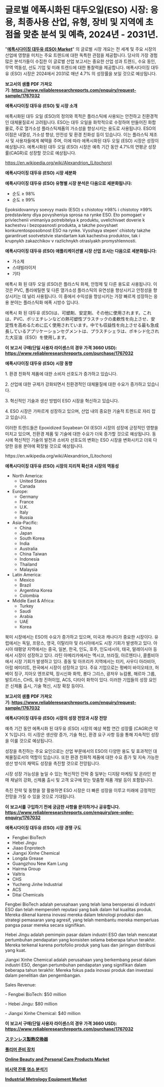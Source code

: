 <p><h1>글로벌 에폭시화된 대두오일(ESO) 시장: 응용, 최종사용 산업, 유형, 장비 및 지역에 초점을 맞춘 분석 및 예측, 2024년 - 2031년.</h1></p><p>"<strong><a href="https://www.reliableresearchreports.com/global-epoxidized-soyabean-oil-market-r1767032">에폭시다이징 대두유 (ESO) Market</a></strong>" 의 글로벌 시장 개요는 전 세계 및 주요 시장의 산업에 영향을 미치는 주요 트렌드에 대한 독특한 관점을 제공합니다. 당사의 가장 경험 많은 분석가들이 수집한 이 글로벌 산업 보고서는 중요한 산업 성과 트렌드, 수요 동인, 무역 역동성, 선도 기업 및 미래 트렌드에 대한 통찰력을 제공합니다. 에폭시다이징 대두유 (ESO) 시장은 2024에서 2031로 매년 4.7% 의 성장률을 보일 것으로 예상됩니다.</p>
<p><strong>보고서의 샘플 PDF 가져오기:&nbsp;<a href="https://www.reliableresearchreports.com/enquiry/request-sample/1767032">https://www.reliableresearchreports.com/enquiry/request-sample/1767032</a></strong></p>
<p><strong>에폭시다이징 대두유 (ESO) 및 시장 소개</strong></p>
<p><p>에폭시화된 대두 오일 (ESO)의 정의와 목적은 플라스틱에 사용되는 안전하고 친환경적인 대체물질로서 고려됩니다. ESO는 대두 오일을 화학적으로 수정하여 만들어진 화합물로, 주로 열가소성 플라스틱제품의 가소성을 향상시키는 용도로 사용됩니다. ESO의 이점은 내열성, 가소성 향상, 안전성 및 환경 친화성 등이 있습니다. 이는 플라스틱 제조사 및 사용자들에게 혜택을 주며, 이에 따라 에폭시화된 대두 오일 (ESO) 시장은 성장이 예상됩니다. 에폭시화된 대두 오일 (ESO) 시장은 예측 기간 동안 4.7%의 연평균 성장률(CAGR)로 성장할 것으로 예상됩니다.</p></p>
<p><a href="https://en.wikipedia.org/wiki/Alexandrion_(Litochoro)">https://en.wikipedia.org/wiki/Alexandrion_(Litochoro)</a></p>
<p><strong>에폭시다이징 대두유 (ESO) 시장 세분화</strong></p>
<p><strong>에폭시다이징 대두유 (ESO) 유형별 시장 분석은 다음으로 세분화됩니다:</strong></p>
<p><ul><li>순도 ≥ 98%</li><li>순도 ≥ 99%</li></ul></p>
<p><p>Epoksidovannyy soevyy maslo (ESO) s chistotoy ≥98% i chistotoy ≥99% predstavleny dlya povysheniya sprosa na rynke ESO. Eto pomogaet v privlechenii vnimaniya potrebitelya k produktu, uvelichivaet doverie k kachestvu i bezopasnosti produkta, a takzhe povyshaet konkurentosposobnost ESO na rynke. Vysshaya stepen' chistoty takzhe garantiruet sootvetstvie standartam kak kachestva produktov, tak i krupnykh zakazchikov v razlichnykh otraslyakh promyshlennosti.</p></p>
<p><strong>에폭시다이징 대두유 (ESO) 애플리케이션별 시장 산업 조사는 다음으로 세분화됩니다:</strong></p>
<p><ul><li>가소제</li><li>스태빌라이저</li><li>기타</li></ul></p>
<p><p>에폭시 화 된 대두 오일 (ESO)은 플라스틱 화제, 안정제 및 다른 용도로 사용됩니다. 이것은 PVC, 폴리에틸렌 및 다른 열가소성 플라스틱의 유연성을 향상시키고 안정성을 향상시키는 데 널리 사용됩니다. 이 중에서 수익성을 향상시키는 가장 빠르게 성장하는 응용 분야는 플라스틱화 에폭 시방수 입니다.</p><p>에폭시 화 된 대두유 (ESO)は、可塑剤、安定剤、その他に使用されます。これは、PVC、ポリエチレンなどの熱可塑性プラスチックの柔軟性を向上させ、安定性を高めるために広く使用されています。中でも収益性を向上させる最も急成長しているアプリケーションセグメントは、プラスチシェラは、ポキシド化された大豆油（ESO）を使用します。</p></p>
<p><strong>이 보고서 구매(단일 사용자 라이센스의 경우 가격 3660 USD): <a href="https://www.reliableresearchreports.com/purchase/1767032">https://www.reliableresearchreports.com/purchase/1767032</a></strong></p>
<p><strong>에폭시다이징 대두유 (ESO) 시장 동향</strong></p>
<p><p>1. 환경 친화적 제품에 대한 소비자 선호도가 증가하고 있습니다.</p><p>2. 산업에 대한 규제가 강화되면서 친환경적인 대체물질에 대한 수요가 증가하고 있습니다.</p><p>3. 혁신적인 기술과 생산 방법이 ESO 시장을 혁신하고 있습니다.</p><p>4. ESO 시장은 가파르게 성장하고 있으며, 산업 내의 중요한 기술적 트렌드로 자리 잡고 있습니다.</p><p>이러한 트렌드들은 Epoxidized Soyabean Oil (ESO) 시장의 성장에 긍정적인 영향을 미치고 있으며, 친환경 제품 및 기술에 대한 수요가 더욱 증가할 것으로 예상됩니다. 동시에 혁신적인 기술의 발전과 소비자 선호도의 변화는 ESO 시장을 변화시키고 더욱 다양한 응용 분야에 확장될 것으로 예상됩니다.</p></p>
<p>https://en.wikipedia.org/wiki/Alexandrion_(Litochoro)</p>
<p><strong>에폭시다이징 대두유 (ESO) 시장의 지리적 확산과 시장의 역동성</strong></p>
<p><ul>
    <li>
        North America:
        <ul>
            <li>United States</li>
            <li>Canada</li>
        </ul>
    </li>
    <li>
        Europe:
        <ul>
            <li>Germany</li>
            <li>France</li>
            <li>U.K.</li>
            <li>Italy</li>
            <li>Russia</li>
        </ul>
    </li>
    <li>
        Asia-Pacific:
        <ul>
            <li>China</li>
            <li>Japan</li>
            <li>South Korea</li>
            <li>India</li>
            <li>Australia</li>
            <li>China Taiwan</li>
            <li>Indonesia</li>
            <li>Thailand</li>
            <li>Malaysia</li>
        </ul>
    </li>
    <li>
        Latin America:
        <ul>
            <li>Mexico</li>
            <li>Brazil</li>
            <li>Argentina Korea</li>
            <li>Colombia</li>
        </ul>
    </li>
    <li>
        Middle East & Africa:
        <ul>
            <li>Turkey</li>
            <li>Saudi</li>
            <li>Arabia</li>
            <li>UAE</li>
            <li>Korea</li>
        </ul>
    </li>
    </ul></p>
<p><p>북미 시장에서는 ESO의 수요가 증가하고 있으며, 미국과 캐나다가 중요한 시장이다. 유럽에서는 독일, 프랑스, 영국, 이탈리아 및 러시아에서도 시장 기회가 발생하고 있다. 아시아 태평양 지역에서는 중국, 일본, 한국, 인도, 호주, 인도네시아, 태국, 말레이시아 등에서 시장이 성장하고 있다. 라틴 아메리카에서는 멕시코, 브라질, 아르헨티나, 콜롬비아에서 시장 기회가 발생하고 있다. 중동 및 아프리카 지역에서는 터키, 사우디 아라비아, 아랍 에미리트, 한국에서 시장이 성장하고 있다. 주요 기업으로는 펑베이 바이오테크, 허베이 징구, 지아오 엔프로텍,  장시신화 화학, 롱다 그리스, 광저우 뉴캄롱, 해르마 그룹, 발트리스, CHS, 유청 진허이업, ACS, 디타이 화학이 있다. 이러한 기업들의 성장 요인은 신제품 출시, 기술 혁신, 시장 확장 등이다.</p></p>
<p><strong>보고서의 샘플 PDF 가져오기:&nbsp;<a href="https://www.reliableresearchreports.com/enquiry/request-sample/1767032">https://www.reliableresearchreports.com/enquiry/request-sample/1767032</a></strong></p>
<p><strong>에폭시다이징 대두유 (ESO) 시장의 성장 전망과 시장 전망</strong></p>
<p><p>예측 기간 동안 에폭시화 된 대두유 (ESO) 시장의 예상 복합 연간 성장률 (CAGR)은 약 X %입니다. 이 시장은 생산량 증가, 기술 혁신, 환경 요구 사항 등을 통해 지속적인 성장을 이룰 것으로 예상됩니다. </p><p>성장을 촉진하는 주요 요인으로는 산업 부문에서의 ESO의 다양한 용도 및 효과적인 대체물질로서의 역할이 있습니다. 또한 환경 친화적 제품에 대한 수요 증가 및 지속 가능한 생산 방식의 채택도 성장을 촉진할 것으로 전망됩니다.</p><p>시장 성장 가능성을 높일 수 있는 혁신적인 전략 중 일부는 디지턈 마케팅 및 온라인 판매 채널의 강화, 신제품 출시 및 고객 요구에 맞는 맞춤형 제품 개발 등이 포함됩니다.</p><p>촉진 전략 및 동향을 잘 활용하면 ESO 시장은 더 빠른 성장을 이루고 미래에 긍정적인 전망을 가질 수 있을 것으로 기대됩니다.</p></p>
<p><strong>이 보고서를 구입하기 전에 궁금한 사항을 문의하거나 공유합니다. <a href="https://www.reliableresearchreports.com/enquiry/pre-order-enquiry/1767032">https://www.reliableresearchreports.com/enquiry/pre-order-enquiry/1767032</a></strong></p>
<p><strong>에폭시다이징 대두유 (ESO) 시장 경쟁 구도</strong></p>
<p><ul><li>Fengbei BioTech</li><li>Hebei Jingu</li><li>Jiaao Enprotech</li><li>Jiangxi Xinhe Chemical</li><li>Longda Grease</li><li>Guangzhou New Kam Lung</li><li>Hairma Group</li><li>Valtris</li><li>CHS</li><li>Yucheng Jinhe Industrial</li><li>ACS</li><li>Ditai Chemicals</li></ul></p>
<p><p>Fengbei BioTech adalah perusahaan yang telah lama beroperasi di industri ESO dan telah memperoleh reputasi yang baik dalam hal kualitas produk. Mereka dikenal karena inovasi mereka dalam teknologi produksi dan strategi pemasaran yang agresif, yang telah membantu mereka memperluas pangsa pasar mereka secara signifikan.</p><p>Hebei Jingu adalah pemimpin pasar dalam industri ESO dan telah mencatat pertumbuhan pendapatan yang konsisten selama beberapa tahun terakhir. Mereka terkenal karena portofolio produk yang luas dan jaringan distribusi yang kuat.</p><p>Jiangxi Xinhe Chemical adalah perusahaan yang berkembang pesat dalam industri ESO, dengan pertumbuhan pendapatan yang signifikan dalam beberapa tahun terakhir. Mereka fokus pada inovasi produk dan investasi dalam penelitian dan pengembangan.</p><p>Sales Revenue:</p><p>- Fengbei BioTech: $50 million</p><p>- Hebei Jingu: $80 million</p><p>- Jiangxi Xinhe Chemical: $40 million</p></p>
<p><strong>이 보고서 구매(단일 사용자 라이센스의 경우 가격 3660 USD): <a href="https://www.reliableresearchreports.com/purchase/1767032">https://www.reliableresearchreports.com/purchase/1767032</a></strong></p>
<p><strong><p><a href="https://github.com/roulaayoub-saad/Market-Research-Report-List-3/blob/main/315016379041.md">ステンレス製熱交換器</a></p><p><a href="https://github.com/Nicolasrown5/Market-Research-Report-List-2/blob/main/987518398042.md">폴리머 준비 장치</a></p><p><a href="https://www.linkedin.com/pulse/insights-online-beauty-personal-care-products-market-size-sgnvc?trackingId=9SZura4wS%2FaJZRmuVUflow%3D%3D">Online Beauty and Personal Care Products Market</a></p><p><a href="https://github.com/rcabello548/Market-Research-Report-List-3/blob/main/823557298041.md">비시약 잔류 염소 분석기</a></p><p><a href="https://medium.com/@sally.slat78543/industrial-metrology-equipment-market-outlook-complete-industry-analysis-2024-to-2031-f50958f0c1dc">Industrial Metrology Equipment Market</a></p></strong></p>
<p></p>